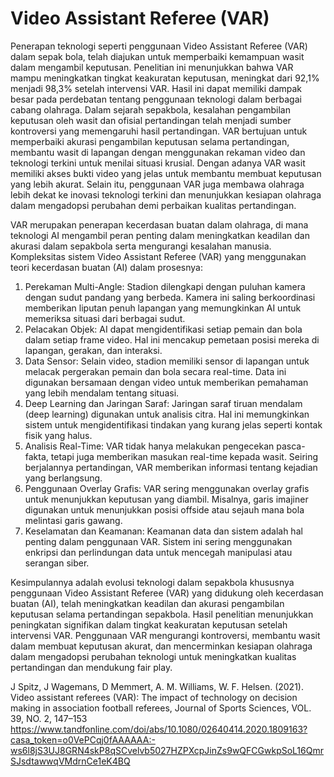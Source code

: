 # Video Assistant Referee (VAR)
Penerapan teknologi seperti penggunaan Video Assistant Referee (VAR) dalam sepak bola, telah diajukan untuk memperbaiki kemampuan wasit dalam mengambil keputusan. Penelitian ini menunjukkan bahwa VAR mampu meningkatkan tingkat keakuratan keputusan, meningkat dari 92,1% menjadi 98,3% setelah intervensi VAR. Hasil ini dapat memiliki dampak besar pada perdebatan tentang penggunaan teknologi dalam berbagai cabang olahraga. Dalam sejarah sepakbola, kesalahan pengambilan keputusan oleh wasit dan ofisial pertandingan telah menjadi sumber kontroversi yang memengaruhi hasil pertandingan. VAR bertujuan untuk memperbaiki akurasi pengambilan keputusan selama pertandingan, membantu wasit di lapangan dengan menggunakan rekaman video dan teknologi terkini untuk menilai situasi krusial. Dengan adanya VAR wasit memiliki akses bukti video yang jelas untuk membantu membuat keputusan yang lebih akurat. Selain itu, penggunaan VAR juga membawa olahraga lebih dekat ke inovasi teknologi terkini dan menunjukkan kesiapan olahraga dalam mengadopsi perubahan demi perbaikan kualitas pertandingan.

VAR merupakan penerapan kecerdasan buatan dalam olahraga, di mana teknologi AI mengambil peran penting dalam meningkatkan keadilan dan akurasi dalam sepakbola serta mengurangi kesalahan manusia. Kompleksitas sistem Video Assistant Referee (VAR) yang menggunakan teori kecerdasan buatan (AI) dalam prosesnya:
1. Perekaman Multi-Angle: Stadion dilengkapi dengan puluhan kamera dengan sudut pandang yang berbeda. Kamera ini saling berkoordinasi memberikan liputan penuh lapangan yang memungkinkan AI untuk memeriksa situasi dari berbagai sudut.
2. Pelacakan Objek: AI dapat mengidentifikasi setiap pemain dan bola dalam setiap frame video. Hal ini mencakup pemetaan posisi mereka di lapangan, gerakan, dan interaksi.
3. Data Sensor: Selain video, stadion memiliki sensor di lapangan untuk melacak pergerakan pemain dan bola secara real-time. Data ini digunakan bersamaan dengan video untuk memberikan pemahaman yang lebih mendalam tentang situasi.
4. Deep Learning dan Jaringan Saraf: Jaringan saraf tiruan mendalam (deep learning) digunakan untuk analisis citra. Hal ini memungkinkan sistem untuk mengidentifikasi tindakan yang kurang jelas seperti kontak fisik yang halus.
5. Analisis Real-Time: VAR tidak hanya melakukan pengecekan pasca-fakta, tetapi juga memberikan masukan real-time kepada wasit. Seiring berjalannya pertandingan, VAR memberikan informasi tentang kejadian yang berlangsung.
6. Penggunaan Overlay Grafis: VAR sering menggunakan overlay grafis untuk menunjukkan keputusan yang diambil. Misalnya, garis imajiner digunakan untuk menunjukkan posisi offside atau sejauh mana bola melintasi garis gawang.
7. Keselamatan dan Keamanan: Keamanan data dan sistem adalah hal penting dalam penggunaan VAR. Sistem ini sering menggunakan enkripsi dan perlindungan data untuk mencegah manipulasi atau serangan siber.

Kesimpulannya adalah evolusi teknologi dalam sepakbola khususnya penggunaan Video Assistant Referee (VAR) yang didukung oleh kecerdasan buatan (AI), telah meningkatkan keadilan dan akurasi pengambilan keputusan selama pertandingan sepakbola. Hasil penelitian menunjukkan peningkatan signifikan dalam tingkat keakuratan keputusan setelah intervensi VAR. Penggunaan VAR mengurangi kontroversi, membantu wasit dalam membuat keputusan akurat, dan mencerminkan kesiapan olahraga dalam mengadopsi perubahan teknologi untuk meningkatkan kualitas pertandingan dan mendukung fair play.

J Spitz, J Wagemans, D Memmert, A. M. Williams, W. F. Helsen. (2021). Video assistant referees (VAR): The impact of technology on decision making in association football referees, Journal of Sports Sciences, VOL. 39, NO. 2, 147–153
https://www.tandfonline.com/doi/abs/10.1080/02640414.2020.1809163?casa_token=o0VePCqj0fAAAAAA:-ws6l8jS3UJ8GRN4skP8qSCvelvb5027HZPXcpJinZs9wQFCGwkpSoL16QmrSJsdtawwqVMdrnCe1eK4BQ
